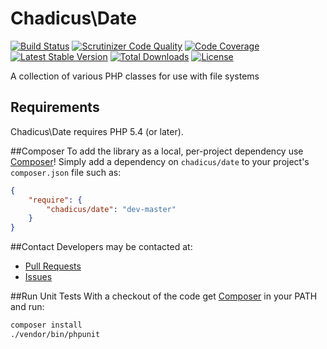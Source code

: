 # Chadicus\Date
[![Build Status](http://img.shields.io/travis/chadicus/date-php.svg?style=flat)](https://travis-ci.org/chadicus/date-php)
[![Scrutinizer Code Quality](http://img.shields.io/scrutinizer/g/chadicus/date-php.svg?style=flat)](https://scrutinizer-ci.com/g/chadicus/date-php/)
[![Code Coverage](http://img.shields.io/coveralls/chadicus/date-php.svg?style=flat)](https://coveralls.io/r/chadicus/date-php)
[![Latest Stable Version](http://img.shields.io/packagist/v/chadicus/date.svg?style=flat)](https://packagist.org/packages/chadicus/date)
[![Total Downloads](http://img.shields.io/packagist/dt/chadicus/date.svg?style=flat)](https://packagist.org/packages/chadicus/date)
[![License](http://img.shields.io/packagist/l/chadicus/date.svg?style=flat)](https://packagist.org/packages/chadicus/date)



A collection of various PHP classes for use with file systems

## Requirements

Chadicus\Date requires PHP 5.4 (or later).

##Composer
To add the library as a local, per-project dependency use [Composer](http://getcomposer.org)! Simply add a dependency on
`chadicus/date` to your project's `composer.json` file such as:

```json
{
    "require": {
        "chadicus/date": "dev-master"
    }
}
```
##Contact
Developers may be contacted at:

 * [Pull Requests](https://github.com/chadicus/date-php/pulls)
 * [Issues](https://github.com/chadicus/date-php/issues)

##Run Unit Tests
With a checkout of the code get [Composer](http://getcomposer.org) in your PATH and run:

```sh
composer install
./vendor/bin/phpunit
```
